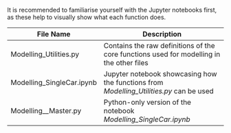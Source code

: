 It is recommended to familiarise yourself with the Jupyter notebooks first, as these help to visually show what each function does.

| File Name | Description |
| ------------ | ----------- |
| Modelling_Utilities.py | Contains the raw definitions of the core functions used for modelling in the other files |
| Modelling_SingleCar.ipynb | Jupyter notebook showcasing how the functions from *Modelling_Utilities.py* can be used |
| Modelling__Master.py | Python-only version of the notebook *Modelling_SingleCar.ipynb* |
